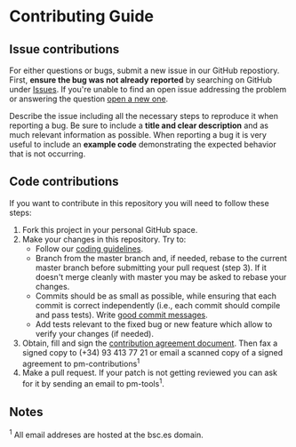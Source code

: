 # Contributing Guide

## Issue contributions

For either questions or bugs, submit a new issue in our GitHub repostiory.
First, **ensure the bug was not already reported** by searching on GitHub
under [Issues][issues]. If you're unable to find an open issue addressing
the problem or answering the question [open a new one][open-issue].

Describe the issue including all the necessary steps to reproduce it when
reporting a bug. Be sure to include a **title and clear description** and
as much relevant information as possible. When reporting a bug it is very
useful to include an **example code** demonstrating the expected behavior
that is not occurring.

## Code contributions

If you want to contribute in this repository you will need to follow these
steps:
1. Fork this project in your personal GitHub space.
2. Make your changes in this repository. Try to:
   * Follow our [coding guidelines][coding].
   * Branch from the master branch and, if needed, rebase to the current master
     branch before submitting your pull request (step 3). If it doesn't merge
     cleanly with master you may be asked to rebase your changes.
   * Commits should be as small as possible, while ensuring that each commit
     is correct independently (i.e., each commit should compile and pass
     tests). Write [good commit messages][commit].
   * Add tests relevant to the fixed bug or new feature which allow to verify
     your changes (if needed).
3. Obtain, fill and sign the [contribution agreement document][contribute].
   Then fax a signed copy to (+34) 93 413 77 21 or email a scanned copy of a
   signed agreement to pm-contributions<sup>1</sup>
4. Make a pull request. If your patch is not getting reviewed you can ask for
   it by sending an email to pm-tools<sup>1</sup>.

[issues]: https://github.com/bsc-pm/bots/issues
[open-issue]: https://github.com/bsc-pm/bots/issues/new
[coding]: doc/coding-guidelines.md
[commit]: http://tbaggery.com/2008/04/19/a-note-about-git-commit-messages.html
[contribute]: doc/ca-bots.pdf

Notes
--- 
<sup>1</sup> All email addreses are hosted at the bsc.es domain.






